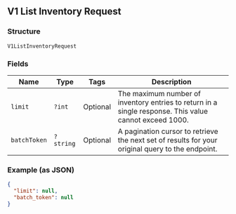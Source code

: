 ## V1 List Inventory Request

### Structure

`V1ListInventoryRequest`

### Fields

| Name | Type | Tags | Description |
|  --- | --- | --- | --- |
| `limit` | `?int` | Optional | The maximum number of inventory entries to return in a single response. This value cannot exceed 1000. |
| `batchToken` | `?string` | Optional | A pagination cursor to retrieve the next set of results for your<br>original query to the endpoint. |

### Example (as JSON)

```json
{
  "limit": null,
  "batch_token": null
}
```

